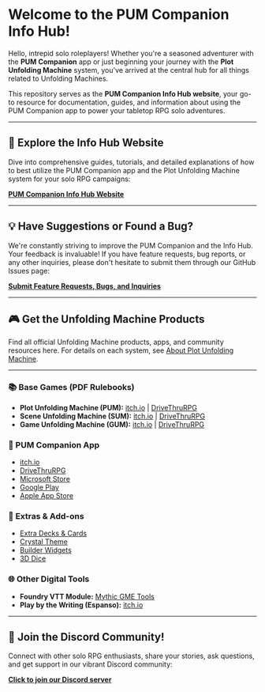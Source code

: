 # Welcome to the PUM Companion Info Hub!

Hello, intrepid solo roleplayers! Whether you're a seasoned adventurer with the **PUM Companion** app or just beginning your journey with the **Plot Unfolding Machine** system, you've arrived at the central hub for all things related to Unfolding Machines.

This repository serves as the **PUM Companion Info Hub website**, your go-to resource for documentation, guides, and information about using the PUM Companion app to power your tabletop RPG solo adventures.

---

## 🔗 Explore the Info Hub Website

Dive into comprehensive guides, tutorials, and detailed explanations of how to best utilize the PUM Companion app and the Plot Unfolding Machine system for your solo RPG campaigns:

[**PUM Companion Info Hub Website**](https://unfolding-machines.github.io/pumc-info-hub)

---

## 💡 Have Suggestions or Found a Bug?

We're constantly striving to improve the PUM Companion and the Info Hub. Your feedback is invaluable! If you have feature requests, bug reports, or any other inquiries, please don't hesitate to submit them through our GitHub Issues page:

[**Submit Feature Requests, Bugs, and Inquiries**](https://github.com/Unfolding-Machines/pumc-info-hub/issues)

---

## 🎮 Get the Unfolding Machine Products

Find all official Unfolding Machine products, apps, and community resources here. For details on each system, see [About Plot Unfolding Machine](about-pum.md).

---

### 📚 Base Games (PDF Rulebooks)

-   **Plot Unfolding Machine (PUM):** [itch.io](https://jeansenvaars.itch.io/plot-unfolding-machine) | [DriveThruRPG](https://www.drivethrurpg.com/en/product/457293/plot-unfolding-machine)
-   **Scene Unfolding Machine (SUM):** [itch.io](https://jeansenvaars.itch.io/scene-unfolding-machine) | [DriveThruRPG](https://www.drivethrurpg.com/en/product/463701/scene-unfolding-machine)
-   **Game Unfolding Machine (GUM):** [itch.io](https://jeansenvaars.itch.io/game-unfolding-machine) | [DriveThruRPG](https://www.drivethrurpg.com/en/product/449739/game-unfolding-machine)

### 📱 PUM Companion App

-   [itch.io](https://jeansenvaars.itch.io/pum-companion)
-   [DriveThruRPG](https://www.drivethrurpg.com/en/product/449739/game-unfolding-machine)
-   [Microsoft Store](https://apps.microsoft.com/detail/9pf8wxlvpc7s)
-   [Google Play](https://play.google.com/store/apps/details?id=com.jeansensmachines.pum&hl=en)
-   [Apple App Store](https://apps.apple.com/de/app/pum-companion-rpg-storytelling/id6557070415)

### 🎲 Extras & Add-ons

-   [Extra Decks & Cards](https://jeansenvaars.itch.io/pum-companion-extra-decks-cards)
-   [Crystal Theme](https://jeansenvaars.itch.io/pumc-crystal)
-   [Builder Widgets](https://jeansenvaars.itch.io/pumc-builder-widgets)
-   [3D Dice](https://jeansenvaars.itch.io/pumc-3d-dice)

### 🌐 Other Digital Tools

-   **Foundry VTT Module:** [Mythic GME Tools](https://foundryvtt.com/packages/mythic-gme-tools)
-   **Play by the Writing (Espanso):** [itch.io](https://jeansenvaars.itch.io/play-by-the-writing)

---

## 💬 Join the Discord Community!

Connect with other solo RPG enthusiasts, share your stories, ask questions, and get support in our vibrant Discord community:

[**Click to join our Discord server**](https://discord.gg/k2rQMa33Kq)